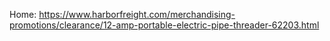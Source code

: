 Home: https://www.harborfreight.com/merchandising-promotions/clearance/12-amp-portable-electric-pipe-threader-62203.html

